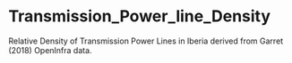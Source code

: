 # Transmission_Power_line_Density
Relative Density of Transmission Power Lines in Iberia derived from Garret (2018) OpenInfra data. 
